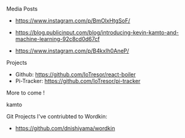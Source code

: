 Media Posts
- https://www.instagram.com/p/BmOlxHtgSoF/

- https://blog.publicinput.com/blog/introducing-kevin-kamto-and-machine-learning-92c8cd0d67cf

- https://www.instagram.com/p/B4kxIh0AneP/

Projects
- Github: https://github.com/IoTresor/react-boiler 
- Pi-Tracker: https://github.com/IoTresor/pi-tracker

<!--  --->

More to come !

kamto


Git Projects I've contriubted to
Wordkin: 
- https://github.com/dnishiyama/wordkin
